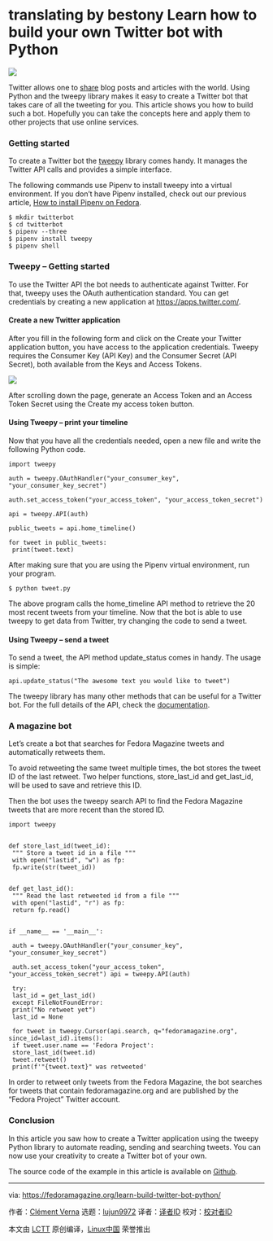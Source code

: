 translating by bestony
Learn how to build your own Twitter bot with Python
======

![](https://fedoramagazine.org/wp-content/uploads/2018/07/twitterbot-816x345.jpg)

Twitter allows one to [share][1] blog posts and articles with the world. Using Python and the tweepy library makes it easy to create a Twitter bot that takes care of all the tweeting for you. This article shows you how to build such a bot. Hopefully you can take the concepts here and apply them to other projects that use online services.

### Getting started

To create a Twitter bot the [tweepy][2] library comes handy. It manages the Twitter API calls and provides a simple interface.

The following commands use Pipenv to install tweepy into a virtual environment. If you don’t have Pipenv installed, check out our previous article, [How to install Pipenv on Fedora][3].
```
$ mkdir twitterbot
$ cd twitterbot
$ pipenv --three
$ pipenv install tweepy
$ pipenv shell

```

### Tweepy – Getting started

To use the Twitter API the bot needs to authenticate against Twitter. For that, tweepy uses the OAuth authentication standard. You can get credentials by creating a new application at <https://apps.twitter.com/>.

#### Create a new Twitter application

After you fill in the following form and click on the Create your Twitter application button, you have access to the application credentials. Tweepy requires the Consumer Key (API Key) and the Consumer Secret (API Secret), both available from the Keys and Access Tokens.

![][4]

After scrolling down the page, generate an Access Token and an Access Token Secret using the Create my access token button.

#### Using Tweepy – print your timeline

Now that you have all the credentials needed, open a new file and write the following Python code.
```
import tweepy

auth = tweepy.OAuthHandler("your_consumer_key", "your_consumer_key_secret")

auth.set_access_token("your_access_token", "your_access_token_secret")

api = tweepy.API(auth)

public_tweets = api.home_timeline()

for tweet in public_tweets:
 print(tweet.text)

```

After making sure that you are using the Pipenv virtual environment, run your program.
```
$ python tweet.py

```

The above program calls the home_timeline API method to retrieve the 20 most recent tweets from your timeline. Now that the bot is able to use tweepy to get data from Twitter, try changing the code to send a tweet.

#### Using Tweepy – send a tweet

To send a tweet, the API method update_status comes in handy. The usage is simple:
```
api.update_status("The awesome text you would like to tweet")

```

The tweepy library has many other methods that can be useful for a Twitter bot. For the full details of the API, check the [documentation][5].

### A magazine bot

Let’s create a bot that searches for Fedora Magazine tweets and automatically retweets them.

To avoid retweeting the same tweet multiple times, the bot stores the tweet ID of the last retweet. Two helper functions, store_last_id and get_last_id, will be used to save and retrieve this ID.

Then the bot uses the tweepy search API to find the Fedora Magazine tweets that are more recent than the stored ID.
```
import tweepy


def store_last_id(tweet_id):
 """ Store a tweet id in a file """
 with open("lastid", "w") as fp:
 fp.write(str(tweet_id))


def get_last_id():
 """ Read the last retweeted id from a file """
 with open("lastid", "r") as fp:
 return fp.read()


if __name__ == '__main__':

 auth = tweepy.OAuthHandler("your_consumer_key", "your_consumer_key_secret")

 auth.set_access_token("your_access_token", "your_access_token_secret") api = tweepy.API(auth)

 try:
 last_id = get_last_id()
 except FileNotFoundError:
 print("No retweet yet")
 last_id = None

 for tweet in tweepy.Cursor(api.search, q="fedoramagazine.org", since_id=last_id).items():
 if tweet.user.name == 'Fedora Project':
 store_last_id(tweet.id)
 tweet.retweet()
 print(f'"{tweet.text}" was retweeted'

```

In order to retweet only tweets from the Fedora Magazine, the bot searches for tweets that contain fedoramagazine.org and are published by the “Fedora Project” Twitter account.

### Conclusion

In this article you saw how to create a Twitter application using the tweepy Python library to automate reading, sending and searching tweets. You can now use your creativity to create a Twitter bot of your own.

The source code of the example in this article is available on [Github][6].


--------------------------------------------------------------------------------

via: https://fedoramagazine.org/learn-build-twitter-bot-python/

作者：[Clément Verna][a]
选题：[lujun9972](https://github.com/lujun9972)
译者：[译者ID](https://github.com/译者ID)
校对：[校对者ID](https://github.com/校对者ID)

本文由 [LCTT](https://github.com/LCTT/TranslateProject) 原创编译，[Linux中国](https://linux.cn/) 荣誉推出

[a]:https://fedoramagazine.org
[1]:https://twitter.com
[2]:https://tweepy.readthedocs.io/en/v3.5.0/
[3]:https://fedoramagazine.org/install-pipenv-fedora/
[4]:https://fedoramagazine.org/wp-content/uploads/2018/07/Screenshot-from-2018-07-19-20-17-17.png
[5]:http://docs.tweepy.org/en/v3.5.0/api.html#id1
[6]:https://github.com/cverna/magabot
